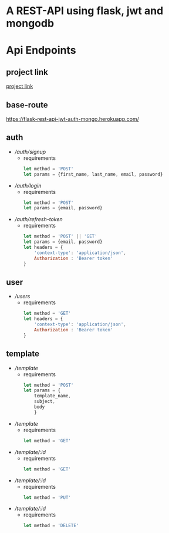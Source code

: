# A REST-API using flask, jwt and mongodb

# Api Endpoints
## project link
[project link](https://flask-rest-api-jwt-auth-mongo.herokuapp.com/)
## base-route
https://flask-rest-api-jwt-auth-mongo.herokuapp.com/
## auth
  - */auth/signup*
    - requirements
        ``` js
        let method = 'POST'
        let params = {first_name, last_name, email, password}
        ```
  - */auth/login*
    - requirements
        ``` js
        let method = 'POST'
        let params = {email, password}
        ```
  - */auth/refresh-token*
    - requirements
        ``` js
        let method = 'POST' || 'GET'
        let params = {email, password}
        let headers = {
            'context-type': 'application/json',
            Authorization : 'Bearer token'
        }
        ```
## user
  - */users*
    - requirements
        ``` js
        let method = 'GET'
        let headers = {
            'context-type': 'application/json',
            Authorization : 'Bearer token'
        }
        ```
## template
  - */template*
    - requirements
        ``` js
        let method = 'POST'
        let params = {
            template_name,
            subject,
            body
            }
        ```
  - */template*
    - requirements
        ``` js
        let method = 'GET'
        ```
  - */template/:id*
    - requirements
        ``` js
        let method = 'GET'
        ```
  - */template/:id*
    - requirements
        ``` js
        let method = 'PUT'
        ```
  - */template/:id*
    - requirements
        ``` js
        let method = 'DELETE'
        ```
